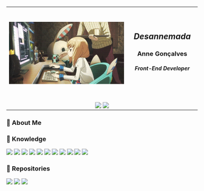 <table>
  <tbody>
    <tr>
      <td align="center">
        <span>&nbsp;&nbsp;&nbsp;&nbsp;&nbsp;&nbsp;&nbsp;&nbsp;</span>
        <span>&nbsp;&nbsp;&nbsp;&nbsp;&nbsp;&nbsp;&nbsp;&nbsp;</span>
        <span>&nbsp;&nbsp;&nbsp;&nbsp;&nbsp;&nbsp;&nbsp;&nbsp;</span>
        <span>&nbsp;&nbsp;&nbsp;&nbsp;&nbsp;&nbsp;&nbsp;&nbsp;</span>
        <span>&nbsp;&nbsp;&nbsp;&nbsp;&nbsp;&nbsp;&nbsp;&nbsp;</span>
        <span>&nbsp;&nbsp;&nbsp;&nbsp;&nbsp;&nbsp;&nbsp;&nbsp;</span>
        <span>&nbsp;&nbsp;&nbsp;&nbsp;&nbsp;&nbsp;&nbsp;&nbsp;</span>
        <span>&nbsp;&nbsp;&nbsp;&nbsp;&nbsp;&nbsp;&nbsp;&nbsp;</span>
        <span>&nbsp;&nbsp;&nbsp;&nbsp;&nbsp;&nbsp;&nbsp;&nbsp;</span>
        <span>&nbsp;&nbsp;&nbsp;&nbsp;&nbsp;&nbsp;&nbsp;&nbsp;</span>
        <span>&nbsp;&nbsp;</span>
        <span>&nbsp;&nbsp;&nbsp;&nbsp;&nbsp;&nbsp;&nbsp;&nbsp;</span>
        <span>&nbsp;&nbsp;&nbsp;&nbsp;&nbsp;&nbsp;&nbsp;&nbsp;</span>
        <span>&nbsp;&nbsp;&nbsp;&nbsp;&nbsp;&nbsp;&nbsp;&nbsp;</span>
        <span>&nbsp;&nbsp;&nbsp;&nbsp;&nbsp;&nbsp;&nbsp;&nbsp;</span>
        <span>&nbsp;&nbsp;&nbsp;&nbsp;&nbsp;&nbsp;&nbsp;&nbsp;</span>
        <img src="/images/header.gif" width="650"/><br>
        <span>&nbsp;&nbsp;&nbsp;&nbsp;&nbsp;&nbsp;&nbsp;&nbsp;</span>
        <span>&nbsp;&nbsp;&nbsp;&nbsp;&nbsp;&nbsp;&nbsp;&nbsp;</span>
        <span>&nbsp;&nbsp;&nbsp;&nbsp;&nbsp;&nbsp;&nbsp;&nbsp;</span>
        <span>&nbsp;&nbsp;&nbsp;&nbsp;&nbsp;&nbsp;&nbsp;&nbsp;</span>
        <span>&nbsp;&nbsp;&nbsp;&nbsp;&nbsp;&nbsp;&nbsp;&nbsp;</span>
        <span>&nbsp;&nbsp;&nbsp;&nbsp;&nbsp;&nbsp;&nbsp;&nbsp;</span>
        <span>&nbsp;&nbsp;&nbsp;&nbsp;&nbsp;&nbsp;&nbsp;&nbsp;</span>
        <span>&nbsp;&nbsp;&nbsp;&nbsp;&nbsp;&nbsp;&nbsp;&nbsp;</span>
        <span>&nbsp;&nbsp;&nbsp;&nbsp;&nbsp;&nbsp;&nbsp;&nbsp;</span>
        <span>&nbsp;&nbsp;&nbsp;&nbsp;&nbsp;&nbsp;&nbsp;&nbsp;</span>
        <span>&nbsp;&nbsp;</span>
        <span>&nbsp;&nbsp;&nbsp;&nbsp;&nbsp;&nbsp;&nbsp;&nbsp;</span>
        <span>&nbsp;&nbsp;&nbsp;&nbsp;&nbsp;&nbsp;&nbsp;&nbsp;</span>
        <span>&nbsp;&nbsp;&nbsp;&nbsp;&nbsp;&nbsp;&nbsp;&nbsp;</span>
        <span>&nbsp;&nbsp;&nbsp;&nbsp;&nbsp;&nbsp;&nbsp;&nbsp;</span>
        <span>&nbsp;&nbsp;&nbsp;&nbsp;&nbsp;&nbsp;&nbsp;&nbsp;</span>
      </td>
      <td align="center">
        <span>&nbsp;&nbsp;&nbsp;&nbsp;&nbsp;&nbsp;&nbsp;&nbsp;</span>
        <span>&nbsp;&nbsp;&nbsp;&nbsp;&nbsp;&nbsp;&nbsp;&nbsp;</span>
        <span>&nbsp;&nbsp;&nbsp;&nbsp;&nbsp;&nbsp;&nbsp;&nbsp;</span>
        <span>&nbsp;&nbsp;&nbsp;&nbsp;&nbsp;&nbsp;&nbsp;&nbsp;</span>
        <span>&nbsp;&nbsp;&nbsp;&nbsp;&nbsp;&nbsp;&nbsp;&nbsp;</span>
        <span>&nbsp;&nbsp;&nbsp;&nbsp;&nbsp;&nbsp;&nbsp;&nbsp;</span>
        <span>&nbsp;&nbsp;&nbsp;&nbsp;&nbsp;&nbsp;&nbsp;&nbsp;</span>
        <span>&nbsp;&nbsp;</span>
        <h2><b><i>Desannemada</i></b><h3><b>Anne Gonçalves</b><br/><h5>Front-End Developer</h5></h3></h2><br>
        <span>&nbsp;&nbsp;&nbsp;&nbsp;&nbsp;&nbsp;&nbsp;&nbsp;</span>
        <span>&nbsp;&nbsp;&nbsp;&nbsp;&nbsp;&nbsp;&nbsp;&nbsp;</span>
        <span>&nbsp;&nbsp;&nbsp;&nbsp;&nbsp;&nbsp;&nbsp;&nbsp;</span>
        <span>&nbsp;&nbsp;&nbsp;&nbsp;&nbsp;&nbsp;&nbsp;&nbsp;</span>
        <span>&nbsp;&nbsp;&nbsp;&nbsp;&nbsp;&nbsp;&nbsp;&nbsp;</span>
        <span>&nbsp;&nbsp;&nbsp;&nbsp;&nbsp;&nbsp;&nbsp;&nbsp;</span>
        <span>&nbsp;&nbsp;&nbsp;&nbsp;&nbsp;&nbsp;&nbsp;&nbsp;</span>
        <span>&nbsp;&nbsp;</span>
      </td>
    </tr>
    <tr>
      <td colspan="2" align="center">
        <img align="center" src="https://github-readme-stats.vercel.app/api?username=desannemada&show_icons=true&theme=radical&line_height=32" width="400"/>
        <img align="center" src="https://github-readme-stats.vercel.app/api/top-langs/?username=desannemada&layout=compact&theme=radical" width="400"></img>
      </td>
    </tr>
  </tbody>
</table>

### :wolf: About Me

### :owl: Knowledge
<p>
  <img src="https://img.shields.io/badge/Framework-Flutter-02569B?logo=flutter"/>
  <img src="https://img.shields.io/badge/Framework-Quasar-1976D2?logo=quasar"/>
  <img src="https://img.shields.io/badge/Framework-VueJS-4FC08D?logo=vue"/>
  <img src="https://img.shields.io/badge/Language-Dart-0175C2?logo=dart"/>
  <img src="https://img.shields.io/badge/Language-Javascript-F7DF1E?logo=javascript"/>
  <img src="https://img.shields.io/badge/Language-HTML-E34F26?logo=html5"/>
  <img src="https://img.shields.io/badge/Language-CSS-1572B6?logo=css3"/>
  <img src="https://img.shields.io/badge/Language-Python-3776AB?logo=python"/>
  <img src="https://img.shields.io/badge/Language-SQL-CC2927?logo=microsoftsqlserver"/>
  <img src="https://img.shields.io/badge/Database-Firebase-FFCA28?logo=firebase"/>
  <img src="https://img.shields.io/badge/Database-MongoDB-47A248?logo=mongodb"/>
</p>

###	:dromedary_camel: Repositories

<p>
  <a href="https://github.com/desannemada/Alchenne" rel="Alchenne"><img src="https://github-readme-stats.vercel.app/api/pin/?username=desannemada&repo=Alchenne&theme=dracula"></a>
  <a href="https://github.com/desannemada/WeeBooks_v2" rel="WeeBooks"><img src="https://github-readme-stats.vercel.app/api/pin/?username=desannemada&repo=WeeBooks_v2&theme=dracula"></a>
  <a href="https://github.com/desannemada/PI_Walleties" rel="Walleties"><img src="https://github-readme-stats.vercel.app/api/pin/?username=desannemada&repo=PI_Walleties&theme=dracula"></a>
</p>
